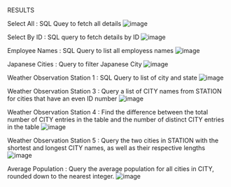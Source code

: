 RESULTS

Select All : SQL Quey to fetch all details
![image](https://github.com/user-attachments/assets/4f54b493-e0df-45c3-9260-428b8bb6006e)


Select By ID : SQL query to fetch details by ID
![image](https://github.com/user-attachments/assets/68e1a1ab-3564-445e-8d97-0d3089b48bd6)


Employee Names : SQL Query to list all employess names
![image](https://github.com/user-attachments/assets/7ba0f90d-6700-489a-8269-b9ceaf04091f)


Japanese Cities : Query to filter Japanese City
![image](https://github.com/user-attachments/assets/3018f7e3-b703-4fb4-bfe8-020fb6f0506a)


Weather Observation Station 1 : SQL Query to list of city and state
![image](https://github.com/user-attachments/assets/896165d7-4797-4e18-81a6-8d41d565be3a)


Weather Observation Station 3 : Query a list of CITY names from STATION for cities that have an even ID number
![image](https://github.com/user-attachments/assets/802e0853-e28c-4148-8961-18bcc85c054c)


Weather Observation Station 4 : Find the difference between the total number of CITY entries in the table and the number of distinct CITY entries in the table
![image](https://github.com/user-attachments/assets/9f9b378e-3734-41a6-91d7-d873a7456f18)


Weather Observation Station 5 : Query the two cities in STATION with the shortest and longest CITY names, as well as their respective lengths
![image](https://github.com/user-attachments/assets/e9f1ba41-b09b-4209-ae56-c7e765ac2fc8)


Average Population : Query the average population for all cities in CITY, rounded down to the nearest integer.
![image](https://github.com/user-attachments/assets/aae5bd9f-a613-4e65-abad-d0ad46311399)
